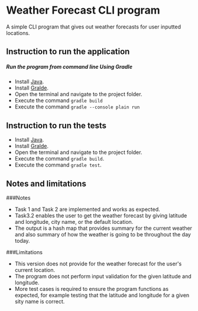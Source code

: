 # Weather Forecast CLI program

A simple CLI program that gives out weather forecasts for user inputted locations.

## Instruction to run the application

##### Run the program from command line Using Gradle
  - Install [Java](https://www.java.com/en/).
  - Install [Gralde](https://gradle.org/install/).
  - Open the terminal and navigate to the project folder.
  - Execute the command `gradle build`
  - Execute the command `gradle --console plain run`

 
## Instruction to run the tests
  - Install [Java](https://www.java.com/en/).
  - Install [Gralde](https://gradle.org/install/).
  - Open the terminal and navigate to the project folder.
  - Execute the command `gradle build`.
  - Execute the command `gradle test`.

## Notes and limitations
###Notes
  - Task 1 and Task 2 are implemented and works as expected.
  - Task3.2 enables the user to get the weather forecast by giving latitude and longitude, city name, or the default location.
  - The output is a hash map that provides summary for the current weather and also summary of how the weather is going to be throughout the day today.
 
 ###Limitations
 - This version does not provide for the weather forecast for the user's current location.
 - The program does not perform input validation for the given latitude and longitude.
 - More test cases is required to ensure the program functions as expected, for example testing that the latitude and longitude for a given sity name is correct.
  
  
  
 
